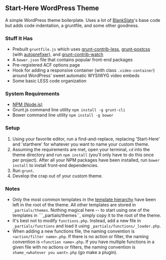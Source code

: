 ## Start-Here WordPress Theme
A simple WordPress theme boilerplate. Uses a lot of [BlankSlate](https://wordpress.org/themes/blankslate/)'s base code but adds code indentation, a gruntfile, and some other goodness.

### Stuff It Has
* Prebuilt ```gruntfile.js``` which uses [grunt-contrib-less](https://www.npmjs.com/package/grunt-contrib-less), [grunt-postcss](https://www.npmjs.com/package/grunt-postcss) (with [autoprefixer](https://www.npmjs.com/package/autoprefixer-core)), and [grunt-contrib-watch](https://www.npmjs.com/package/grunt-contrib-watch)
* A ```bower.json``` file that contains popular front-end packages
* Pre-registered ACF options page
* Hook for adding a responsive container (with class ```.video-container```) around WordPress' sweet automatic WYSIWYG video embeds
* Some basic LESS code organization

### System Requirements
* [NPM (Node.js)](https://nodejs.org/)
* Grunt.js command line utility ```npm install -g grunt-cli```
* Bower command line utility ```npm install -g bower```

### Setup
1. Using your favorite editor, run a find-and-replace, replacing 'Start-Here' and 'starthere' for whatever you want to name your custom theme.
2. Assuming the requirements are met, open your terminal, ```cd``` into the theme directory and run ```npm install``` (you'll only have to do this once per project). After all your NPM packages have been installed, run ```bower install``` to install front-end dependencies.
3. Run ```grunt```.
4. Develop the crap out of your custom theme.

### Notes
* Only the most common templates in the [template hierarchy](https://developer.wordpress.org/themes/basics/template-hierarchy/) have been left in the root of the theme. All other templates are stored in ```_partials/themes```. Nothing magical here -- to start using one of the templates in ```_partials/themes``, simply copy it to the root of the theme.
* It's best not to modify ```functions.php```. Instead, add a new file in ```_partials/functions``` and load it using ```_partials/functions/_loader.php```.
* When adding a new functions file, the naming convention is ```<action/filter name>.php```. If there is no action or filter, the naming convention is ```<function name>.php```. If you have multiple functions in a given file with no actions or filters, the naming convention is ```shame_<whatever you want>.php``` (go make a plugin). 